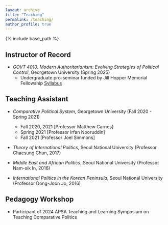 ```yaml
---
layout: archive
title: "Teaching"
permalink: /teaching/
author_profile: true
---
```


{% include base_path %}


## Instructor of Record

* _GOVT 4010. Modern Authoritarianism: Evolving Strategies of Political Control_, Georgetown University (Spring 2025)
  * Undergraduate pro-seminar funded by Jill Hopper Memorial Fellowship [Syllabus](https://drive.google.com/file/d/1BE_3ha5_yPwBeRgR2fdbnFWxxSZKKgmw/view?usp=share_link) 

## Teaching Assistant

* _Comparative Political System_, Georgetown University (Fall 2020 - Spring 2021)
  * Fall 2020, 2021 [Professor Matthew Carnes] 
  * Spring 2021 [Professor Irfan Nooruddin] 
  * Fall 2021 [Professor Joel Simmons]   

* _Theory of International Politics_, Seoul National University (Professor Chaesung Chun, 2017)  

* _Middle East and African Politics_, Seoul National University (Professor Nam-sik In, 2016)

* _International Politics in the Korean Peninsula_, Seoul National University (Professor Dong-Joon Jo, 2016)

## Pedagogy Workshop
* Participant of 2024 APSA Teaching and Learning Symposium on Teaching Comparative Politics 

